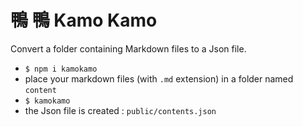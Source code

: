 # 鴨 鴨 Kamo Kamo

Convert a folder containing Markdown files to a Json file.

- `$ npm i kamokamo`
- place your markdown files (with `.md` extension) in a folder named `content`
- `$ kamokamo`
- the Json file is created : `public/contents.json`